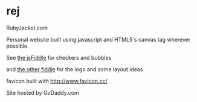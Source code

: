 rej
===

RubyJacket.com

Personal website built using javascript and HTML5's canvas tag wherever possible.

See [the jsFiddle](http://jsfiddle.net/SU7vN/253/) for checkers and bubbles

and [the other fiddle](http://jsfiddle.net/sJU37/8/) for the logo and some layout ideas

favicon built with http://www.favicon.cc/

Site hosted by GoDaddy.com